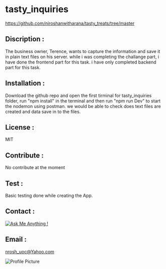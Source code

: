 # tasty_inquiries

https://github.com/niroshanwitharana/tasty_treats/tree/master

 ## Discription :

 The business owner, Terence, wants to capture the information and save it in plain text files on his server. while i was completing the challange part, i have done the frontend part for this task. i have only completed backend part for this task. 


## Installation :

Download the github repo and open the first tirminal for tasty_inquiries folder, run "npm install" in the terminal and then run "npm run Dev" to start the nodemon using postman. we would be able to check does text files are created and data save in to the files.


## License :

MIT 

## Contribute : 

No contribute at the moment

## Test : 

Basic testing done while creating the App.

## Contact :

[![Ask Me Anything !](https://img.shields.io/badge/Ask%20me-anything-1abc9c.svg)](https://github.com/niroshanwitharana)

## Email :

nrosh_uoc@Yahoo.com

![Profile Picture](https://avatars3.githubusercontent.com/u/43881595?v=4)
